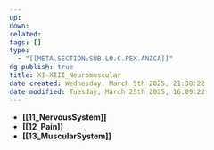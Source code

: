 ```yaml
---
up: 
down: 
related: 
tags: []
type:
  - "[[META.SECTION.SUB.LO.C.PEX.ANZCA]]"
dg-publish: true
title: XI-XIII_Neuromuscular
date created: Wednesday, March 5th 2025, 21:38:22
date modified: Tuesday, March 25th 2025, 16:09:22
---
```


- **[[11_NervousSystem]]**
- **[[12_Pain]]**
- **[[13_MuscularSystem]]**
